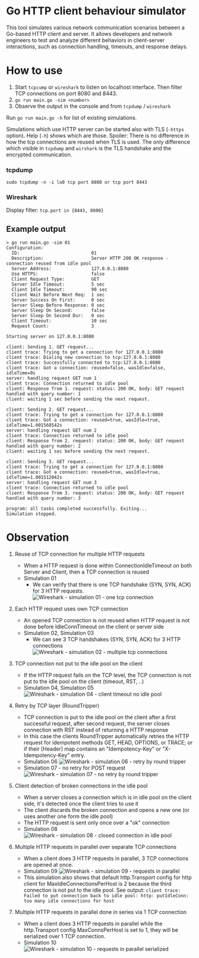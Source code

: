 # Go HTTP client behaviour simulator

This tool simulates various network communication scenarios between a Go-based HTTP client and server.
It allows developers and network engineers to test and analyze different behaviors in client-server interactions,
such as connection handling, timeouts, and response delays.

# How to use

1. Start `tcpcump` or `wireshark` to listen on localhost interface. Then filter TCP connections on port 8080 and 8443.
2. `go run main.go -sim <number>`
3. Observe the output in the console and from `tcpdump` / `wireshark`

Run `go run main.go -h` for list of existing simulations.

Simulations which use HTTP server can be started also with TLS (`-https` option). Help (`-h`) shows which are those.
Spoiler: There is no difference in how the tcp connections are reused when TLS is used. The only difference 
which visible in `tcpdump` and `wirshark` is the TLS handshake and the encrypted communication.
 
### tcpdump
```shell
sudo tcpdump -n -i lo0 tcp port 8080 or tcp port 8443
```

### Wireshark
Display filter: `tcp.port in {8443, 8080}`

## Example output

```shell
> go run main.go -sim 01
Configuration:
  ID:                           01
  Description:                  Server HTTP 200 OK response - connection reused from idle pool
  Server Address:               127.0.0.1:8080
  Use HTTPS:                    false
  Client Request Type:          GET
  Server Idle Timeout:          5 sec
  Client Idle Timeout:          90 sec
  Client Wait Before Next Req:  1 sec
  Server Success On First:      0 sec
  Server Sleep Before Response: 0 sec
  Server Sleep On Second:       false
  Server Sleep On Second Dur:   0 sec
  Client Timeout:               10 sec
  Request Count:                3

Starting server on 127.0.0.1:8080

client: Sending 1. GET request...
client trace: Trying to get a connection for 127.0.0.1:8080
client trace: Dialing new connection to tcp:127.0.0.1:8080
client trace: Successfully connected to tcp:127.0.0.1:8080
client trace: Got a connection: reused=false, wasIdle=false, idleTime=0s
server: handling request GET num 1
client trace: Connection returned to idle pool
client: Response from 1. request: status: 200 OK, body: GET request handled with query number: 1
client: waiting 1 sec before sending the next request.

client: Sending 2. GET request...
client trace: Trying to get a connection for 127.0.0.1:8080
client trace: Got a connection: reused=true, wasIdle=true, idleTime=1.001568542s
server: handling request GET num 2
client trace: Connection returned to idle pool
client: Response from 2. request: status: 200 OK, body: GET request handled with query number: 2
client: waiting 1 sec before sending the next request.

client: Sending 3. GET request...
client trace: Trying to get a connection for 127.0.0.1:8080
client trace: Got a connection: reused=true, wasIdle=true, idleTime=1.001512042s
server: handling request GET num 3
client trace: Connection returned to idle pool
client: Response from 3. request: status: 200 OK, body: GET request handled with query number: 3

program: all tasks completed successfully. Exiting...
Simulation stopped.
```


# Observation

1. Reuse of TCP connection for multiple HTTP requests
    - When a HTTP request is done within ConnectionIdleTimeout on both Server and Client, then a TCP connection is
      reused
    - Simulation 01
      - We can verify that there is one TCP handshake (SYN, SYN, ACK) for 3 HTTP requests.
      ![Wireshark - simulation 01 - one tcp connection](./img/01-one_tcp_con.png)

2. Each HTTP request uses own TCP connection
    - An opened TCP connection is not reused when HTTP request is not done before IdleConnTimeout on the client or
      server side
    - Simulation 02, Simulation 03
      - We can see 3 TCP handshakes (SYN, SYN, ACK) for 3 HTTP connections
      ![Wireshark - simulation 02 - multiple tcp connections](./img/02-three_tcp_cons.png)
      
3. TCP connection not put to the idle pool on the client
    - If the HTTP request fails on the TCP level, the TCP connection is not put to the idle pool on the client (timeout,
      RST, ..)
    - Simulation 04, Simulation 05
      ![Wireshark - simulation 04 - client timeout no idle pool](./img/04-client-timeout-no-idle-pool.png)

4. Retry by TCP layer (RoundTripper)
    - TCP connection is put to the idle pool on the client after a first successful request, after second request, the
      server closes connection with RST instead of returning a HTTP response
    - In this case the clients RoundTripper automatically retries the HTTP request for idempotent methods GET, HEAD,
      OPTIONS, or TRACE;
      or if their [Header] map contains an "Idempotency-Key" or "X-Idempotency-Key" entry.
    - Simulation 06
      ![Wireshark - simulation 06 - retry by round tripper](./img/06-retry-by-round-tripper.png)
    - Simulation 07 - no retry for POST request
      ![Wireshark - simulation 07 - no retry by round tripper](./img/07-no-retry-for-post.png)

5. Client detection of broken connections in the idle pool
    - When a server closes a connection which is in idle pool on the client side, it's detected once the client tries
      to use it
    - The client discards the broken connection and opens a new one (or uses another one form the idle pool)
    - The HTTP request is sent only once over a "ok" connection
    - Simulation 08
      ![Wireshark - simulation 08 - closed connection in idle pool](./img/08-closed-conn-detect-on-client.png)

6. Multiple HTTP requests in parallel over separate TCP connections
    - When a client does 3 HTTP requests in parallel, 3 TCP connections are opened at once.
    - Simulation 09
      ![Wireshark - simulation 09 - requests in parallel](./img/09-requests-in-parallel.png)
     - This simulation also shows that default http.Transport config for http client for MaxIdleConnectionsPerHost is 2 because the third connection is not put to the idle pool. See output: `client trace: Failed to put connection back to idle pool: http: putIdleConn: too many idle connections for host`
     
7. Multiple HTTP requests in parallel done in series via 1 TCP connection
    - When a client does 3 HTTP requests in parallel while the http.Transport config MaxConnsPerHost is set to 1, they will be serialized over 1 TCP connection.
    - Simulation 10
      ![Wireshark - simulation 10 - requests in parallel serialized](./img/10-requests-in-parallel-not-really.png)


